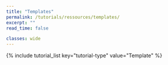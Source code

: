 ```yaml
---
title: "Templates"
permalink: /tutorials/ressources/templates/
excerpt: ""
read_time: false

classes: wide
---
```


{% include tutorial_list key="tutorial-type" value="Template" %}
